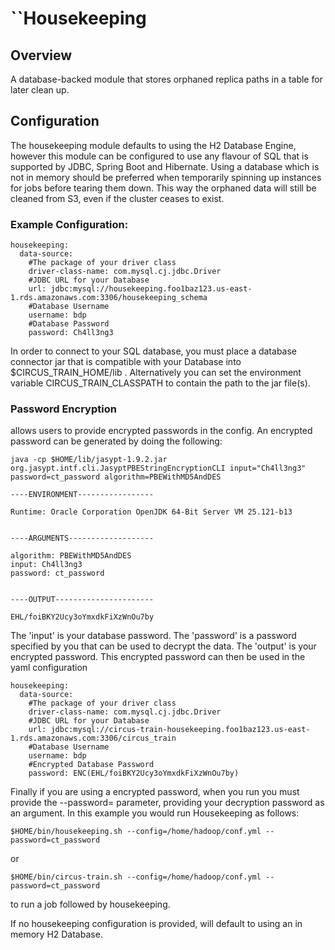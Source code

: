 # ``Housekeeping

## Overview
A database-backed module that stores orphaned replica paths in a table for later clean up.

## Configuration
The  housekeeping module defaults to using the H2 Database Engine, however this module can be configured 
to use any flavour of SQL that is supported by JDBC, Spring Boot and Hibernate. Using a database which is not in memory
should be preferred when temporarily spinning up instances for jobs before tearing them down. This way the orphaned data 
will still be cleaned from S3, even if the cluster ceases to exist.

### Example Configuration:
    
    housekeeping:
      data-source: 
        #The package of your driver class 
        driver-class-name: com.mysql.cj.jdbc.Driver
        #JDBC URL for your Database
        url: jdbc:mysql://housekeeping.foo1baz123.us-east-1.rds.amazonaws.com:3306/housekeeping_schema
        #Database Username
        username: bdp
        #Database Password
        password: Ch4ll3ng3

In order to connect to your SQL database, you must place a database connector jar that is compatible with your Database 
into $CIRCUS_TRAIN_HOME/lib . Alternatively you can set the environment variable CIRCUS_TRAIN_CLASSPATH to contain the path to the jar file(s).

### Password Encryption
 allows users to provide encrypted passwords in the config. An encrypted password can be generated by doing
the following: 
 
    java -cp $HOME/lib/jasypt-1.9.2.jar  org.jasypt.intf.cli.JasyptPBEStringEncryptionCLI input="Ch4ll3ng3" password=ct_password algorithm=PBEWithMD5AndDES
    
    ----ENVIRONMENT-----------------
    
    Runtime: Oracle Corporation OpenJDK 64-Bit Server VM 25.121-b13 
    
    
    ----ARGUMENTS-------------------
    
    algorithm: PBEWithMD5AndDES
    input: Ch4ll3ng3
    password: ct_password
    
    
    ----OUTPUT----------------------
    
    EHL/foiBKY2Ucy3oYmxdkFiXzWnOu7by

The 'input' is your database password. The 'password' is a password specified by you that can be used to decrypt the data.
The 'output' is your encrypted password. This encrypted password can then be used in the  yaml configuration

    housekeeping:
      data-source: 
        #The package of your driver class 
        driver-class-name: com.mysql.cj.jdbc.Driver
        #JDBC URL for your Database
        url: jdbc:mysql://circus-train-housekeeping.foo1baz123.us-east-1.rds.amazonaws.com:3306/circus_train
        #Database Username
        username: bdp
        #Encrypted Database Password
        password: ENC(EHL/foiBKY2Ucy3oYmxdkFiXzWnOu7by)
            
Finally if you are using a encrypted password, when you run  you must provide the --password= parameter, providing your decryption password as an argument.
In this example you would run  Housekeeping as follows:

    $HOME/bin/housekeeping.sh --config=/home/hadoop/conf.yml --password=ct_password

or           

    $HOME/bin/circus-train.sh --config=/home/hadoop/conf.yml --password=ct_password

to run a  job followed by housekeeping.

If no housekeeping configuration is provided,  will default to using an in memory H2 Database.

